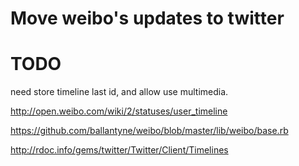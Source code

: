 Move weibo's updates to twitter
===============================


TODO
====

need store timeline last id, and allow use multimedia.

http://open.weibo.com/wiki/2/statuses/user_timeline

https://github.com/ballantyne/weibo/blob/master/lib/weibo/base.rb

http://rdoc.info/gems/twitter/Twitter/Client/Timelines